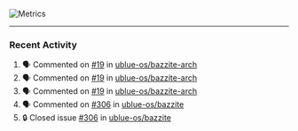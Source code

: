 ![Metrics](https://metrics.lecoq.io/KyleGospo?template=classic&base=header%2C%20activity%2C%20community%2C%20repositories%2C%20metadata&base.indepth=false&base.hireable=false&base.skip=false&config.timezone=America%2FLos_Angeles)

---
### Recent Activity
<!--START_SECTION:activity-->
1. 🗣 Commented on [#19](https://github.com/ublue-os/bazzite-arch/issues/19#issuecomment-1721787640) in [ublue-os/bazzite-arch](https://github.com/ublue-os/bazzite-arch)
2. 🗣 Commented on [#19](https://github.com/ublue-os/bazzite-arch/issues/19#issuecomment-1721781866) in [ublue-os/bazzite-arch](https://github.com/ublue-os/bazzite-arch)
3. 🗣 Commented on [#19](https://github.com/ublue-os/bazzite-arch/issues/19#issuecomment-1721756795) in [ublue-os/bazzite-arch](https://github.com/ublue-os/bazzite-arch)
4. 🗣 Commented on [#306](https://github.com/ublue-os/bazzite/issues/306#issuecomment-1721730114) in [ublue-os/bazzite](https://github.com/ublue-os/bazzite)
5. 🔒 Closed issue [#306](https://github.com/ublue-os/bazzite/issues/306) in [ublue-os/bazzite](https://github.com/ublue-os/bazzite)
<!--END_SECTION:activity-->
